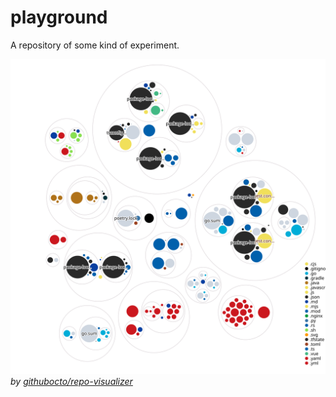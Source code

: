 # playground
A repository of some kind of experiment.

[![repo diagram, generated by githubocto/repo-visualizer](./repo-diagram.svg)](https://mango-dune-07a8b7110.1.azurestaticapps.net/?repo=korosuke613%2Fplayground)
*by [githubocto/repo-visualizer](https://github.com/githubocto/repo-visualizer)*
